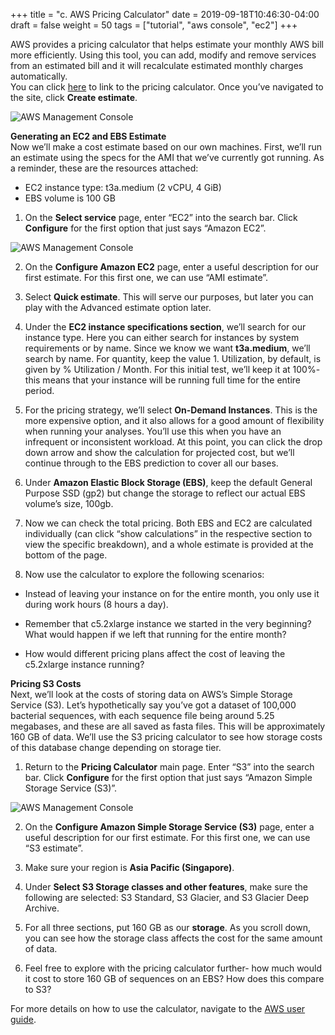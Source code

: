 +++
title = "c. AWS Pricing Calculator"
date = 2019-09-18T10:46:30-04:00
draft = false
weight = 50
tags = ["tutorial", "aws console", "ec2"]
+++
  
AWS provides a pricing calculator that helps estimate your monthly AWS bill more efficiently. Using this tool, you can add, modify and remove services from an estimated bill and it will recalculate estimated monthly charges automatically.  
You can click [here](https://calculator.aws/#/) to link to the pricing calculator. Once you’ve navigated to the site, click **Create estimate**.   

![AWS Management Console](/images/hpc-aws-parallelcluster-workshop/AWSPricingCalculator.png)  
   
**Generating an EC2 and EBS Estimate**  
Now we’ll make a cost estimate based on our own machines. First, we’ll run an estimate using the specs for the AMI that we’ve currently got running. As a reminder, these are the resources attached:  
-  EC2 instance type: t3a.medium (2 vCPU, 4 GiB)  
-  EBS volume is 100 GB  
 
1.  On the **Select service** page, enter “EC2” into the search bar. Click **Configure** for the first option that just says “Amazon EC2”. 

![AWS Management Console](/images/hpc-aws-parallelcluster-workshop/AWSPricingCalculator_EC2.png)
 
2.  On the **Configure Amazon EC2** page, enter a useful description for our first estimate. For this first one, we can use “AMI estimate”.  

3.  Select **Quick estimate**. This will serve our purposes, but later you can play with the Advanced estimate option later.  
  
4.  Under the **EC2 instance specifications section**, we’ll search for our instance type. Here you can either search for instances by system requirements or by name. Since we know we want **t3a.medium**, we’ll search by name. For quantity, keep the value 1. Utilization, by default, is given by % Utilization / Month. For this initial test, we’ll keep it at 100%- this means that your instance will be running full time for the entire period.  

5.  For the pricing strategy, we’ll select **On-Demand Instances**. This is the more expensive option, and it also allows for a good amount of flexibility when running your analyses. You’ll use this when you have an infrequent or inconsistent workload. At this point, you can click the drop down arrow and show the calculation for projected cost, but we’ll continue through to the EBS prediction to cover all our bases.  

6. Under **Amazon Elastic Block Storage (EBS)**, keep the default General Purpose SSD (gp2) but change the storage to reflect our actual EBS volume’s size, 100gb.  

7.  Now we can check the total pricing. Both EBS and EC2 are calculated individually (can click “show calculations” in the respective section to view the specific breakdown), and a whole estimate is provided at the bottom of the page.  

8.  Now use the calculator to explore the following scenarios:  
-  Instead of leaving your instance on for the entire month, you only use it during work hours (8 hours a day).  
-  Remember that c5.2xlarge instance we started in the very beginning? What would happen if we left that running for the entire month?  

-  How would different pricing plans affect the cost of leaving the c5.2xlarge instance running?  
  
  
**Pricing S3 Costs**  
Next, we’ll look at the costs of storing data on AWS’s Simple Storage Service (S3). Let’s hypothetically say you’ve got a dataset of 100,000 bacterial sequences, with each sequence file being around 5.25 megabases, and these are all saved as fasta files. This will be approximately 160 GB of data. We’ll use the S3 pricing calculator to see how storage costs of this database change depending on storage tier. 
  
1.  Return to the **Pricing Calculator** main page. Enter “S3” into the search bar. Click **Configure** for the first option that just says “Amazon Simple Storage Service (S3)”. 

![AWS Management Console](/images/hpc-aws-parallelcluster-workshop/AWSPricingCalculator_S3.png)  

2.  On the **Configure Amazon Simple Storage Service (S3)** page, enter a useful description for our first estimate. For this first one, we can use “S3 estimate”.  

3.  Make sure your region is **Asia Pacific (Singapore)**. 
 
4.  Under **Select S3 Storage classes and other features**, make sure the following are selected: S3 Standard, S3 Glacier, and S3 Glacier Deep Archive.  

5.  For all three sections, put 160 GB as our **storage**. As you scroll down, you can see how the storage class affects the cost for the same amount of data.  
  
6.  Feel free to explore with the pricing calculator further- how much would it cost to store 160 GB of sequences on an EBS? How does this compare to S3?  
 
For more details on how to use the calculator, navigate to the [AWS user guide](https://docs.aws.amazon.com/pricing-calculator/latest/userguide/getting-started.html).  


